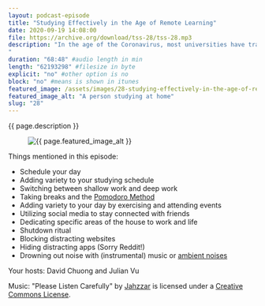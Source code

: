 ```yaml
---
layout: podcast-episode
title: "Studying Effectively in the Age of Remote Learning"
date: 2020-09-19 14:08:00
file: https://archive.org/download/tss-28/tss-28.mp3
description: "In the age of the Coronavirus, most universities have transitioned to hybrid or fully online classes. This has caused a great disruption for students by forcing them to learn how to study in this new academic environment. Luckily, we’ve prepared some tips for you in this episode of the Study Space Podcast!  
"
duration: "68:48" #audio length in min
length: "62193298" #filesize in byte
explicit: "no" #other option is no
block: "no" #means is shown in itunes
featured_image: /assets/images/28-studying-effectively-in-the-age-of-remote-learning/feature.jpg
featured_image_alt: "A person studying at home"
slug: "28"
---
```


{{ page.description }}

<figure class="figure">
    <img src="{{ page.featured_image }}" alt="{{ page.featured_image_alt }}" class="mx-auto mt-5 mb-2 d-block w-75" />
</figure>

Things mentioned in this episode:

- Schedule your day
- Adding variety to your studying schedule 
- Switching between shallow work and deep work 
- Taking breaks and the [Pomodoro Method](https://todoist.com/productivity-methods/pomodoro-technique)
- Adding variety to your day by exercising and attending events
- Utilizing social media to stay connected with friends 
- Dedicating specific areas of the house to work and life 
- Shutdown ritual
- Blocking distracting websites 
- Hiding distracting apps (Sorry Reddit!)
- Drowning out noise with (instrumental) music or [ambient noises](https://www.youtube.com/watch?v=i6Yvk8eT2Ss)


Your hosts: David Chuong and Julian Vu

Music: "Please Listen Carefully" by [Jahzzar](https://soundcloud.com/jahzzar) is licensed under a [Creative Commons License](http://creativecommons.org/licenses/by-sa/3.0/).